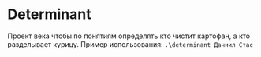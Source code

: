 # Determinant
Проект века чтобы по понятиям определять кто чистит картофан, а кто разделывает курицу.
Пример использования:
  `.\determinant Даниил Стас`
